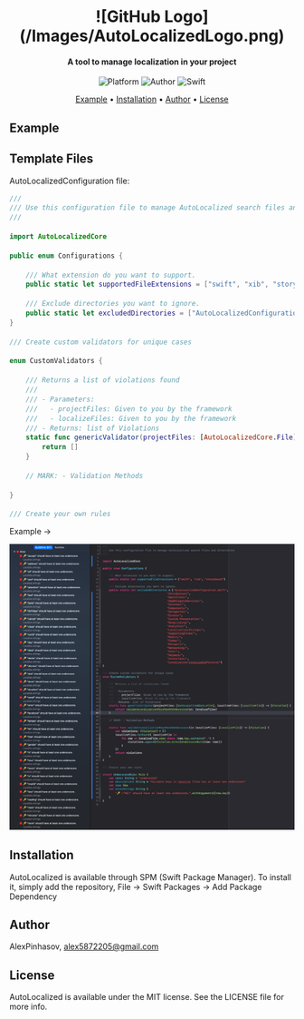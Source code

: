 <h1 align="center">
  <a href="http://www.amitmerchant.com/electron-markdownify"></a>
  ![GitHub Logo](/Images/AutoLocalizedLogo.png)
</h1>

<h4 align="center">A tool to manage localization in your project</h4>

<p align="center">
  <img alt="Platform" src="https://img.shields.io/cocoapods/p/EqualableGeneric.svg">
  <img alt="Author" src="https://img.shields.io/badge/author-Alex Pinhasov-blue.svg">
  <img alt="Swift" src="https://img.shields.io/badge/swift-5.0%2B-orange.svg">
</p>

<p align="center">
  <a href="#example">Example</a> •
  <a href="#installation">Installation</a> •
  <a href="#author">Author</a> •
  <a href="#license">License</a>
</p>

## Example

## Template Files
AutoLocalizedConfiguration file:

```swift
///
/// Use this configuration file to manage AutoLocalized search files and directories
///

import AutoLocalizedCore

public enum Configurations {

    /// What extension do you want to support.
    public static let supportedFileExtensions = ["swift", "xib", "storyboard"]

    /// Exclude directories you want to ignore.
    public static let excludedDirectories = ["AutoLocalizedConfiguration.swift"]
}

/// Create custom validators for unique cases

enum CustomValidators {

    /// Returns a list of violations found
    ///
    /// - Parameters:
    ///   - projectFiles: Given to you by the framework
    ///   - localizeFiles: Given to you by the framework
    /// - Returns: list of Violations
    static func genericValidator(projectFiles: [AutoLocalizedCore.File], localizeFiles: [LocalizeFile]) -> [Violation] {
        return []
    }

    // MARK: - Validation Methods

}

/// Create your own rules

```

Example -> 

![GitHub Logo](/Images/configurationFileExample.png)


## Installation

AutoLocalized is available through SPM (Swift Package Manager). To install
it, simply add the repository, File -> Swift Packages -> Add Package Dependency

## Author

AlexPinhasov, alex5872205@gmail.com

## License

AutoLocalized is available under the MIT license. See the LICENSE file for more info.

